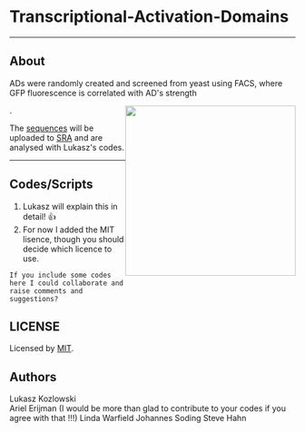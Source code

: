 Transcriptional-Activation-Domains
==================================

---
About
-----
<p>ADs were randomly created and screened from yeast using FACS, where GFP fluorescence is correlated with AD's strength</p> 
<p><img style="float: right;" src ="https://github.com/aerijman/Transcriptional-Activation-Domains/blob/master/FACS_example.jpg" width="300" height="300" /></p>. 
<p></p>

The [sequences](https://github.com/aerijman/Transcriptional-Activation-Domains) will be uploaded to [SRA](https://www.ncbi.nlm.nih.gov/sra/) and are analysed with Lukasz's codes.

----
Codes/Scripts
--------------------
1. Lukasz will explain this in detail! :+1:
2. For now I added the MIT lisence, though you should decide which licence to use.

```
If you include some codes here I could collaborate and raise comments and suggestions?
```
LICENSE
-------------
Licensed by [MIT](https://opensource.org/licenses/MIT).


Authors
---------------
Lukasz Kozlowski  
Ariel Erijman (I would be more than glad to contribute to your codes if you agree with that !!!)
Linda Warfield
Johannes Soding
Steve Hahn
